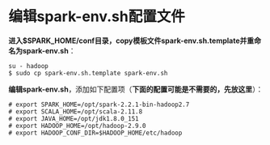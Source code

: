 编辑spark-env.sh配置文件
=================================================================================
**进入$SPARK_HOME/conf目录，copy模板文件spark-env.sh.template并重命名为spark-env.sh**：
```shell
su - hadoop
$ sudo cp spark-env.sh.template spark-env.sh
```
**编辑spark-env.sh**，添加如下配置项（**下面的配置可能是不需要的，先放这里**）：
```shell
# export SPARK_HOME=/opt/spark-2.2.1-bin-hadoop2.7
# export SCALA_HOME=/opt/scala-2.11.8
# export JAVA_HOME=/opt/jdk1.8.0_151
# export HADOOP_HOME=/opt/hadoop-2.9.0
# export HADOOP_CONF_DIR=$HADOOP_HOME/etc/hadoop
```
